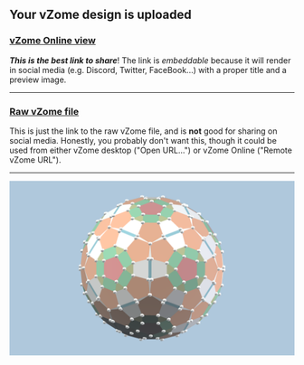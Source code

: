 ## Your vZome design is uploaded

### [vZome Online view][embed]

***This is the best link to share***!  The link is *embeddable* because it will render in social media (e.g. Discord, Twitter, FaceBook...) with a proper title and a preview image.

---

### [Raw vZome file][raw]

This is just the link to the raw vZome file, and is **not** good for
sharing on social media.
Honestly, you probably don't want this, though it could be used from either
vZome desktop ("Open URL...") or vZome Online ("Remote vZome URL").

---

![Image](<Twins of twins.png>)


[embed]: <https://vzome.com/app/embed.py?url=https://raw.githubusercontent.com/John-Kostick/vzome-sharing/main/2021/11/25/14-15-50-Twins%2Bof%2Btwins/Twins+of+twins.vZome>
[raw]: <https://raw.githubusercontent.com/John-Kostick/vzome-sharing/main/2021/11/25/14-15-50-Twins+of+twins/Twins of twins.vZome>
